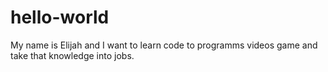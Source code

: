 # hello-world

My name is Elijah and I want to learn code to programms videos game and take that knowledge into jobs.

